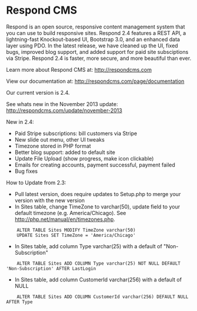 Respond CMS
===========

Respond is an open source, responsive content management system that you can use to build responsive sites. Respond 2.4 features a REST API, a lightning-fast Knockout-based UI, Bootstrap 3.0, and an enhanced data layer using PDO. In the latest release, we have cleaned up the UI, fixed bugs, improved blog support, and added support for paid site subsciptions via Stripe. Respond 2.4 is faster, more secure, and more beautiful than ever.

Learn more about Respond CMS at: http://respondcms.com

View our documentation at: http://respondcms.com/page/documentation

Our current version is 2.4.

See whats new in the November 2013 update: http://respondcms.com/update/november-2013

New in 2.4:
- Paid Stripe subscriptions: bill customers via Stripe
- New slide out menu, other UI tweaks
- Timezone stored in PHP format
- Better blog support: added to default site
- Update File Upload (show progress, make icon clickable)
- Emails for creating accounts, payment successful, payment failed
- Bug fixes

How to Update from 2.3:
- Pull latest version, does require updates to Setup.php to merge your version with the new version
- In Sites table, change TimeZone to varchar(50), update field to your default timezone (e.g. America/Chicago).  See http://php.net/manual/en/timezones.php.

```    
    ALTER TABLE Sites MODIFY TimeZone varchar(50)
    UPDATE Sites SET TimeZone = 'America/Chicago'
```

- In Sites table, add column Type varchar(25) with a default of "Non-Subscription"

```
    ALTER TABLE Sites ADD COLUMN Type varchar(25) NOT NULL DEFAULT 'Non-Subscription' AFTER LastLogin
```

- In Sites table, add column CustomerId varchar(256) with a default of NULL

```	
    ALTER TABLE Sites ADD COLUMN CustomerId varchar(256) DEFAULT NULL AFTER Type
``` 